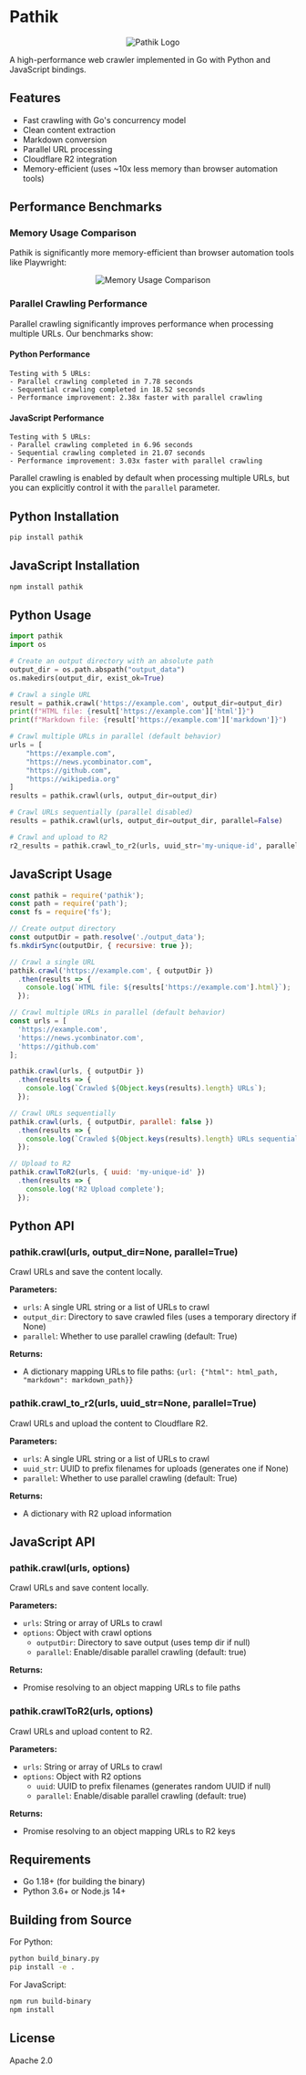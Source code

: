# Pathik

<p align="center">
  <img src="assets/pathik_logo.png" alt="Pathik Logo">
</p>

A high-performance web crawler implemented in Go with Python and JavaScript bindings.

## Features

- Fast crawling with Go's concurrency model
- Clean content extraction
- Markdown conversion
- Parallel URL processing
- Cloudflare R2 integration
- Memory-efficient (uses ~10x less memory than browser automation tools)

## Performance Benchmarks

### Memory Usage Comparison

Pathik is significantly more memory-efficient than browser automation tools like Playwright:

<p align="center">
  <img src="assets/PathikvPlaywright.png" alt="Memory Usage Comparison">
</p>

### Parallel Crawling Performance

Parallel crawling significantly improves performance when processing multiple URLs. Our benchmarks show:

#### Python Performance

```
Testing with 5 URLs:
- Parallel crawling completed in 7.78 seconds
- Sequential crawling completed in 18.52 seconds
- Performance improvement: 2.38x faster with parallel crawling
```

#### JavaScript Performance

```
Testing with 5 URLs:
- Parallel crawling completed in 6.96 seconds
- Sequential crawling completed in 21.07 seconds
- Performance improvement: 3.03x faster with parallel crawling
```

Parallel crawling is enabled by default when processing multiple URLs, but you can explicitly control it with the `parallel` parameter.

## Python Installation

```bash
pip install pathik
```

## JavaScript Installation

```bash
npm install pathik
```

## Python Usage

```python
import pathik
import os

# Create an output directory with an absolute path
output_dir = os.path.abspath("output_data")
os.makedirs(output_dir, exist_ok=True)

# Crawl a single URL
result = pathik.crawl('https://example.com', output_dir=output_dir)
print(f"HTML file: {result['https://example.com']['html']}")
print(f"Markdown file: {result['https://example.com']['markdown']}")

# Crawl multiple URLs in parallel (default behavior)
urls = [
    "https://example.com",
    "https://news.ycombinator.com",
    "https://github.com",
    "https://wikipedia.org"
]
results = pathik.crawl(urls, output_dir=output_dir)

# Crawl URLs sequentially (parallel disabled)
results = pathik.crawl(urls, output_dir=output_dir, parallel=False)

# Crawl and upload to R2
r2_results = pathik.crawl_to_r2(urls, uuid_str='my-unique-id', parallel=True)
```

## JavaScript Usage

```javascript
const pathik = require('pathik');
const path = require('path');
const fs = require('fs');

// Create output directory
const outputDir = path.resolve('./output_data');
fs.mkdirSync(outputDir, { recursive: true });

// Crawl a single URL
pathik.crawl('https://example.com', { outputDir })
  .then(results => {
    console.log(`HTML file: ${results['https://example.com'].html}`);
  });

// Crawl multiple URLs in parallel (default behavior)
const urls = [
  'https://example.com',
  'https://news.ycombinator.com',
  'https://github.com'
];

pathik.crawl(urls, { outputDir })
  .then(results => {
    console.log(`Crawled ${Object.keys(results).length} URLs`);
  });

// Crawl URLs sequentially
pathik.crawl(urls, { outputDir, parallel: false })
  .then(results => {
    console.log(`Crawled ${Object.keys(results).length} URLs sequentially`);
  });

// Upload to R2
pathik.crawlToR2(urls, { uuid: 'my-unique-id' })
  .then(results => {
    console.log('R2 Upload complete');
  });
```

## Python API

### pathik.crawl(urls, output_dir=None, parallel=True)

Crawl URLs and save the content locally.

**Parameters:**
- `urls`: A single URL string or a list of URLs to crawl
- `output_dir`: Directory to save crawled files (uses a temporary directory if None)
- `parallel`: Whether to use parallel crawling (default: True)

**Returns:**
- A dictionary mapping URLs to file paths: `{url: {"html": html_path, "markdown": markdown_path}}`

### pathik.crawl_to_r2(urls, uuid_str=None, parallel=True)

Crawl URLs and upload the content to Cloudflare R2.

**Parameters:**
- `urls`: A single URL string or a list of URLs to crawl
- `uuid_str`: UUID to prefix filenames for uploads (generates one if None)
- `parallel`: Whether to use parallel crawling (default: True)

**Returns:**
- A dictionary with R2 upload information

## JavaScript API

### pathik.crawl(urls, options)

Crawl URLs and save content locally.

**Parameters:**
- `urls`: String or array of URLs to crawl
- `options`: Object with crawl options
  - `outputDir`: Directory to save output (uses temp dir if null)
  - `parallel`: Enable/disable parallel crawling (default: true)

**Returns:**
- Promise resolving to an object mapping URLs to file paths

### pathik.crawlToR2(urls, options)

Crawl URLs and upload content to R2.

**Parameters:**
- `urls`: String or array of URLs to crawl
- `options`: Object with R2 options
  - `uuid`: UUID to prefix filenames (generates random UUID if null)
  - `parallel`: Enable/disable parallel crawling (default: true)

**Returns:**
- Promise resolving to an object mapping URLs to R2 keys

## Requirements

- Go 1.18+ (for building the binary)
- Python 3.6+ or Node.js 14+

## Building from Source

For Python:
```bash
python build_binary.py
pip install -e .
```

For JavaScript:
```bash
npm run build-binary
npm install
```

## License

Apache 2.0 